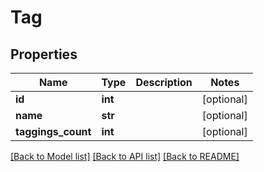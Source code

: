 # Tag

## Properties
Name | Type | Description | Notes
------------ | ------------- | ------------- | -------------
**id** | **int** |  | [optional] 
**name** | **str** |  | [optional] 
**taggings_count** | **int** |  | [optional] 

[[Back to Model list]](../README.md#documentation-for-models) [[Back to API list]](../README.md#documentation-for-api-endpoints) [[Back to README]](../README.md)


